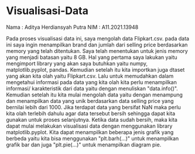 # Visualisasi-Data

Nama : Aditya Herdiansyah Putra
NIM  : A11.2021.13948

Pada proses visualisasi data ini, saya mengolah data Flipkart.csv. pada data ini saya ingin menampilkan brand dan jumlah dari selling price berdasarkan memory yang telah ditentukan. Saya telah menentukan untuk jenis memory yang menjadi batasan yaitu 8 GB. 
Hal yang pertama saya lakukan yaitu mengimport library yang akan saya butuhkan yaitu numpy, matplotlib.pyplot, pandas. Kemudian setelah itu kita importkan juga dtaset yang akan kita olah yaitu Flipkart.csv. Lalu untuk memudahkan dalam mengetahui informasi pada data yang kita olah kita perlu menampilkan informasi/ karakteristik dari data yaitu dengan menuliskan "data.info()". Kemudian setelah itu kita mulai mengolah data yaitu dengan menampung dan menampilkan data yang unik berdasarkan data selling price yang bernilai lebih dari 1000. Jika terdapat data yang bersifat NaN maka perlu kita olah terlebih dahulu agar data tersebut bersih sehingga dapat kita gunakan untuk proses selanjutnya. Ketika data sudah bersih, maka kita dapat mulai melakukan visualisasi data dengan menggunakan library matplotlib.pyplot. Kita dapat menampilkan beberapa jenis grafik yang berbeda yaitu kita bisa menggunakan "plt.barh(...)" untuk menampilkan grafik bar dan juga "plt.pie(...)" untuk menampilkan diagram  pie.
